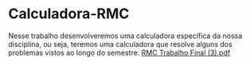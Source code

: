 # Calculadora-RMC
Nesse trabalho desenvolveremos uma calculadora específica da nossa disciplina, ou seja,  teremos uma calculadora que resolve alguns dos problemas vistos ao longo do semestre. 
[RMC Trabalho Final (3).pdf](https://github.com/CauaBrito01/Calculadora-RMC/files/8970358/RMC.Trabalho.Final.3.pdf)
